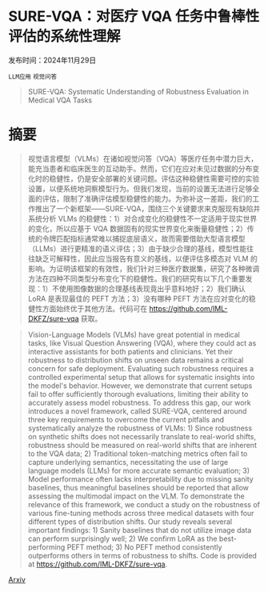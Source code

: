 # SURE-VQA：对医疗 VQA 任务中鲁棒性评估的系统性理解

发布时间：2024年11月29日

`LLM应用` `视觉问答`

> SURE-VQA: Systematic Understanding of Robustness Evaluation in Medical VQA Tasks

# 摘要

> 视觉语言模型（VLMs）在诸如视觉问答（VQA）等医疗任务中潜力巨大，能充当患者和临床医生的互动助手。然而，它们在应对未见过数据的分布变化时的稳健性，仍是安全部署的关键问题。评估这种稳健性需要可控的实验设置，以便系统地洞察模型行为。但我们发现，当前的设置无法进行足够全面的评估，限制了准确评估模型稳健性的能力。为弥补这一差距，我们的工作推出了一个新框架——SURE-VQA，围绕三个关键要求来克服现有缺陷并系统分析 VLMs 的稳健性：1）对合成变化的稳健性不一定适用于现实世界的变化，所以应基于 VQA 数据固有的现实世界变化来衡量稳健性；2）传统的令牌匹配指标通常难以捕捉底层语义，故而需要借助大型语言模型（LLMs）进行更精准的语义评估；3）由于缺少合理的基线，模型性能往往缺乏可解释性，因此应当报告有意义的基线，以便评估多模态对 VLM 的影响。为证明该框架的有效性，我们针对三种医疗数据集，研究了各种微调方法在四种不同类型分布变化下的稳健性。我们的研究有以下几个重要发现：1）不使用图像数据的合理基线表现竟出乎意料地好；2）我们确认 LoRA 是表现最佳的 PEFT 方法；3）没有哪种 PEFT 方法在应对变化的稳健性方面始终优于其他方法。代码可在 https://github.com/IML-DKFZ/sure-vqa 获取。

> Vision-Language Models (VLMs) have great potential in medical tasks, like Visual Question Answering (VQA), where they could act as interactive assistants for both patients and clinicians. Yet their robustness to distribution shifts on unseen data remains a critical concern for safe deployment. Evaluating such robustness requires a controlled experimental setup that allows for systematic insights into the model's behavior. However, we demonstrate that current setups fail to offer sufficiently thorough evaluations, limiting their ability to accurately assess model robustness. To address this gap, our work introduces a novel framework, called SURE-VQA, centered around three key requirements to overcome the current pitfalls and systematically analyze the robustness of VLMs: 1) Since robustness on synthetic shifts does not necessarily translate to real-world shifts, robustness should be measured on real-world shifts that are inherent to the VQA data; 2) Traditional token-matching metrics often fail to capture underlying semantics, necessitating the use of large language models (LLMs) for more accurate semantic evaluation; 3) Model performance often lacks interpretability due to missing sanity baselines, thus meaningful baselines should be reported that allow assessing the multimodal impact on the VLM. To demonstrate the relevance of this framework, we conduct a study on the robustness of various fine-tuning methods across three medical datasets with four different types of distribution shifts. Our study reveals several important findings: 1) Sanity baselines that do not utilize image data can perform surprisingly well; 2) We confirm LoRA as the best-performing PEFT method; 3) No PEFT method consistently outperforms others in terms of robustness to shifts. Code is provided at https://github.com/IML-DKFZ/sure-vqa.

[Arxiv](https://arxiv.org/abs/2411.19688)